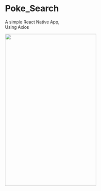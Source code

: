 # Poke_Search
A simple React Native App,<br>
Using Axios


<img height="500" width="300" raw=true src=“https://i.imgur.com/k5nHFv6.png”>
